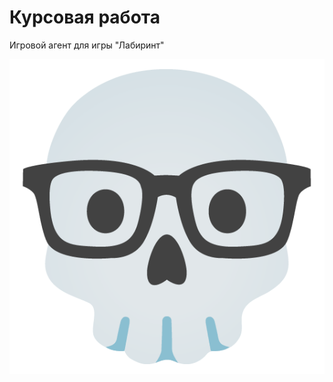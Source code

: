 # Курсовая работа
Игровой агент для игры "Лабиринт"

![Image alt](https://github.com/bor1bro/i-walk-a-lonely-road/raw/Coursevaya/image.png)
